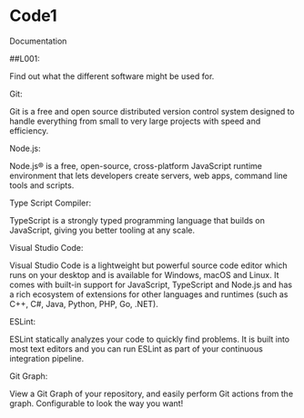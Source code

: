 # Code1
Documentation 

##L001: 

Find out what the different software might be used for. 

 

Git: 

Git is a free and open source distributed version control system designed to handle everything from small to very large projects with speed and efficiency. 

Node.js: 

Node.js® is a free, open-source, cross-platform JavaScript runtime environment that lets developers create servers, web apps, command line tools and scripts. 

Type Script Compiler: 

TypeScript is a strongly typed programming language that builds on JavaScript, giving you better tooling at any scale. 

Visual Studio Code: 

Visual Studio Code is a lightweight but powerful source code editor which runs on your desktop and is available for Windows, macOS and Linux. It comes with built-in support for JavaScript, TypeScript and Node.js and has a rich ecosystem of extensions for other languages and runtimes (such as C++, C#, Java, Python, PHP, Go, .NET). 

ESLint: 

ESLint statically analyzes your code to quickly find problems. It is built into most text editors and you can run ESLint as part of your continuous integration pipeline. 

Git Graph: 

View a Git Graph of your repository, and easily perform Git actions from the graph. Configurable to look the way you want! 
